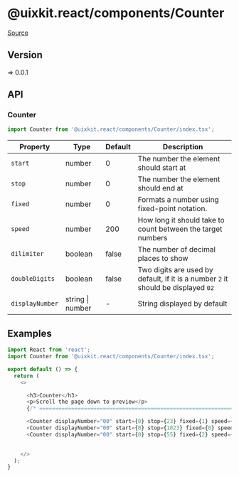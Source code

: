 # @uixkit.react/components/Counter

[Source](https://github.com/xizon/uix-kit-react/tree/main/src/client/components/Counter)

## Version

=> 0.0.1

## API

### Counter
```js
import Counter from '@uixkit.react/components/Counter/index.tsx';
```
| Property | Type | Default | Description |
| --- | --- | --- | --- |
| `start` | number  | 0 | The number the element should start at |
| `stop` | number  | 0 | The number the element should end at |
| `fixed` | number  | 0 | Formats a number using fixed-point notation. |
| `speed` | number  | 200 | How long it should take to count between the target numbers |
| `dilimiter` | boolean  | false | The number of decimal places to show |
| `doubleDigits` | boolean  | false | Two digits are used by default, if it is a number `2` it should be displayed `02` |
| `displayNumber` | string \| number  | - | String displayed by default |



## Examples

```js
import React from 'react';
import Counter from '@uixkit.react/components/Counter/index.tsx';

export default () => {
  return (
    <>

      <h3>Counter</h3>
      <p>Scroll the page down to preview</p>
      {/* ================================================================== */}

      <Counter displayNumber="00" start={0} stop={23} fixed={1} speed={200} dilimiter={false} doubleDigits={false} />
      <Counter displayNumber="00" start={0} stop={1023} fixed={0} speed={200} dilimiter={true} doubleDigits={true} />
      <Counter displayNumber="00" start={0} stop={55} fixed={2} speed={200} dilimiter={true} doubleDigits={true} />
        

    </>
  );
}

```